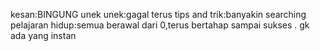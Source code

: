 kesan:BINGUNG
unek unek:gagal terus
tips and trik:banyakin searching 
pelajaran hidup:semua berawal dari 0,terus bertahap sampai sukses . gk ada yang instan 